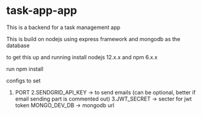 # task-app-app
This is a backend for a task management app

This is build on nodejs using express framework and mongodb as the database

to get this up and running install nodejs 12.x.x and npm 6.x.x

run npm install

configs to set
1. PORT
2.SENDGRID_API_KEY -> to send emails (can be optional, better if email sending part is commented out)
3.JWT_SECRET -> secter for jwt token
MONGO_DEV_DB -> mongodb url
